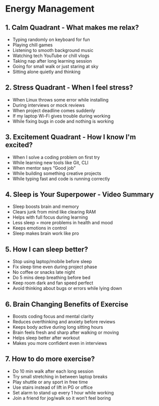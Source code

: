 # Energy Management

## 1. Calm Quadrant - What makes me relax?

- Typing randomly on keyboard for fun 
- Playing chill games
- Listening to smooth background music
- Watching tech YouTube or chill vlogs 
- Taking nap after long learning session
- Going for small walk or just staring at sky
- Sitting alone quietly and thinking 


## 2. Stress Quadrant - When I feel stress?

- When Linux throws some error while installing
- During interviews or mock reviews 
- When project deadline comes suddenly
- If my laptop Wi-Fi gives trouble during working 
- While fixing bugs in code and nothing is working


## 3. Excitement Quadrant - How I know I'm excited?

- When I solve a coding problem on first try
- While learning new tools like Git, CLI
- When mentor says “Good job”
- While building something creative projects  
- While typing fast and code is running correctly  


## 4. Sleep is Your Superpower - Video Summary

- Sleep boosts brain and memory  
- Clears junk from mind like clearing RAM  
- Helps with full focus during learning  
- Less sleep = more problems in health and mood  
- Keeps emotions in control  
- Sleep makes brain work like pro  


## 5. How I can sleep better?

- Stop using laptop/mobile before sleep 
- Fix sleep time even during project phase 
- No coffee or snacks late night 
- Do 5 mins deep breathing before bed 
- Keep room dark and fan speed perfect
- Avoid thinking about bugs or errors while lying down 


## 6. Brain Changing Benefits of Exercise

- Boosts coding focus and mental clarity 
- Reduces overthinking and anxiety before reviews  
- Keeps body active during long sitting hours 
- Brain feels fresh and sharp after walking or moving
- Helps sleep better after workout  
- Makes you more confident even in interviews 


## 7. How to do more exercise?

- Do 10 min walk after each long session 
- Try small stretching in between laptop breaks
- Play shuttle or any sport in free time 
- Use stairs instead of lift in PG or office
- Set alarm to stand up every 1 hour while working
- Join a friend for jog/walk so it won’t feel boring  


